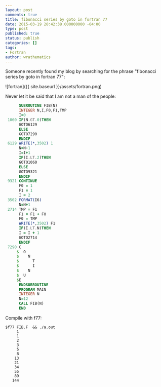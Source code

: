 ```yaml
---
layout: post
comments: true
title: fibonacci series by goto in fortran 77
date: 2015-03-19 20:42:38.000000000 -04:00
type: post
published: true
status: publish
categories: []
tags:
- Fortran
author: wrathematics
---
```



Someone recently found my blog by searching for the phrase "fibonacci series by goto in fortran 77":

![fortran]({{ site.baseurl }}/assets/fortran.png)

Never let it be said that I am not a man of the people:

```fortran
      SUBROUTINE FIB(N)
      INTEGER N,I,F0,F1,TMP
      I=0
 1060 IF(N.GT.0)THEN
      GOTO6129
      ELSE
      GOTO7290
      ENDIF
 6129 WRITE(*,3502) 1
      N=N-1
      I=I+1
      IF(I.LT.2)THEN
      GOTO1060
      ELSE
      GOTO9321
      ENDIF
 9321 CONTINUE
      F0 = 1
      F1 = 1
      I = 2
 3502 FORMAT(I6)
      N=N+1
 2714 TMP = F1
      F1 = F1 + F0
      F0 = TMP
      WRITE(*,3502) F1
      IF(I.LT.N)THEN
      I = I + 1
      GOTO2714
      ENDIF
 7290 C
     $  O
     $    N
     $      T
     $      I
     $    N
     $  U
     $E
      ENDSUBROUTINE
      PROGRAM MAIN
      INTEGER N
      N=12
      CALL FIB(N)
      END
```

Compile with f77:

```
$f77 FIB.F  && ./a.out 
     1
     1
     2
     3
     5
     8
    13
    21
    34
    55
    89
   144
```
